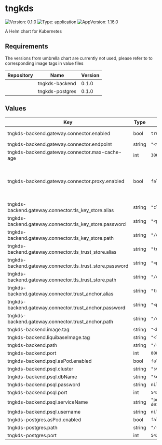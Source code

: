 # tngkds

![Version: 0.1.0](https://img.shields.io/badge/Version-0.1.0-informational?style=flat-square) ![Type: application](https://img.shields.io/badge/Type-application-informational?style=flat-square) ![AppVersion: 1.16.0](https://img.shields.io/badge/AppVersion-1.16.0-informational?style=flat-square)

A Helm chart for Kubernetes

## Requirements
The versions from umbrella chart are currently not used, please refer to to corresponding image tags in value files 

| Repository | Name | Version |
|------------|------|---------|
|  | tngkds-backend | 0.1.0 |
|  | tngkds-postgres | 0.1.0 |

## Values

| Key | Type | Default | Description |
|-----|------|---------|-------------|
| tngkds-backend.gateway.connector.enabled | bool | `true` | flag whether the kds is connected to the TNG |
| tngkds-backend.gateway.connector.endpoint | string | `"<tng-gateway-endpoint>"` | The url where the TNG can be reached |
| tngkds-backend.gateway.connector.max-cache-age | int | `300` |  |
| tngkds-backend.gateway.connector.proxy.enabled | bool | `false` | used for development, when KDS is run behind a proxy. If set to true, _tngkds-backend.gateway.connector.proxy.port_ and _tngkds-backend.gateway.connector.proxy.host_ also need to be applied |
| tngkds-backend.gateway.connector.tls_key_store.alias | string | `"clientcredentials"` |  |
| tngkds-backend.gateway.connector.tls_key_store.password | string | `"<password of tls_key_store>"` |  |
| tngkds-backend.gateway.connector.tls_key_store.path | string | `"/certs/tls_key_store.p12"` |  |
| tngkds-backend.gateway.connector.tls_trust_store.alias | string | `"tng-tls-server-certificate"` |  |
| tngkds-backend.gateway.connector.tls_trust_store.password | string | `"<password of tls_truststore>"` |  |
| tngkds-backend.gateway.connector.tls_trust_store.path | string | `"/certs/tng_tls_server_truststore.p12"` |  |
| tngkds-backend.gateway.connector.trust_anchor.alias | string | `"trustanchor"` |  |
| tngkds-backend.gateway.connector.trust_anchor.password | string | `"<password of trustanchor_store>"` |  |
| tngkds-backend.gateway.connector.trust_anchor.path | string | `"/certs/trustanchor_store.jks"` |  |
| tngkds-backend.image.tag | string | `"<kds-image-tag>"` |  |
| tngkds-backend.liquibaseImage.tag | string | `"<liquibase-image-tag(initcontainer)>"` |  |
| tngkds-backend.path | string | `"/()(*)"` |  |
| tngkds-backend.port | int | `8080` |  |
| tngkds-backend.psql.asPod.enabled | bool | `false` |  |
| tngkds-backend.psql.cluster | string | `"svc.cluster.local"` |  |
| tngkds-backend.psql.dbName | string | `"kdsdb"` |  |
| tngkds-backend.psql.password | string | `nil` |  |
| tngkds-backend.psql.port | int | `5432` |  |
| tngkds-backend.psql.serviceName | string | `"postgresql-d01.postgres.database.azure.com"` |  |
| tngkds-backend.psql.username | string | `nil` |  |
| tngkds-postgres.asPod.enabled | bool | `false` |  |
| tngkds-postgres.path | string | `"/()(*)"` |  |
| tngkds-postgres.port | int | `5432` |  |

